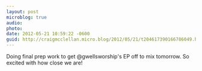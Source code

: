 ```yaml
---
layout: post
microblog: true
audio: 
photo: 
date: 2012-05-21 10:59:22 -0600
guid: http://craigmcclellan.micro.blog/2012/05/21/t204617390166786049.html
---
```

Doing final prep work to get @gwellsworship's EP off to mix tomorrow. So excited with how close we are!
